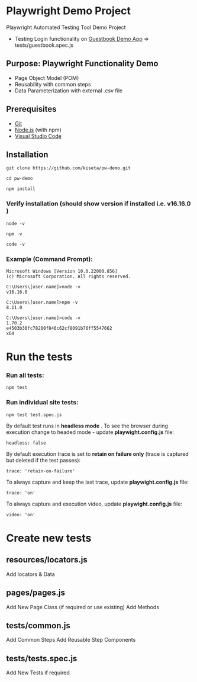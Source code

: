 # Playwright Demo Project

Playwright Automated Testing Tool Demo Project
* Testing Login functionality on [Guestbook Demo App](https://testautomationpro.com/aut/) => tests/guestbook.spec.js

## Purpose: Playwright Functionality Demo
* Page Object Model (POM)
* Reusability with common steps
* Data Parameterization with external .csv file

## Prerequisites

* [Git](https://git-scm.com/)
* [Node.js](https://nodejs.org/) (with npm)
* [Visual Studio Code](https://code.visualstudio.com/)


## Installation
```
git clone https://github.com/kiseta/pw-demo.git
```
```
cd pw-demo
```
```
npm install
```

### Verify installation (should show version if installed i.e. v16.16.0 )
```
node -v
```
```
npm -v
```
```
code -v
```
### Example (Command Prompt):
```
Microsoft Windows [Version 10.0.22000.856]
(c) Microsoft Corporation. All rights reserved.

C:\Users\[user.name]>node -v
v16.16.0

C:\Users\[user.name]>npm -v
8.11.0

C:\Users\[user.name]>code -v
1.70.2
e4503b30fc78200f846c62cf8091b76ff5547662
x64

```

# Run the tests
### Run all tests:
  ```
  npm test 
  ```
### Run individual site tests:
  ```
  npm test test.spec.js
  ```

By default test runs in **headless mode** . To see the browser during execution change to headed mode - update **playwight.config.js** file:
  ```
  headless: false
  ```
By default execution trace is set to **retain on failure only** (trace is captured but deleted if the test passes):
```
trace: 'retain-on-failure'
```
To always capture and keep the last trace, update **playwight.config.js** file:
```
trace: 'on'
``` 
To always capture and execution video, update **playwight.config.js** file:
```
video: 'on'
``` 

### 

# Create new tests
## resources/locators.js
Add locators & Data

## pages/pages.js
Add New Page Class (if required or use existing)
Add Methods

## tests/common.js
Add Common Steps
Add Reusable Step Components

## tests/tests.spec.js
Add New Tests if required